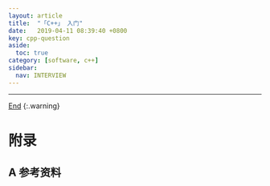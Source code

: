 ```yaml
---
layout: article
title:  "「C++」 入门"
date:   2019-04-11 08:39:40 +0800
key: cpp-question
aside:
  toc: true
category: [software, c++]
sidebar:
  nav: INTERVIEW
---
```

<span id='head'></span>  


-------------------  
[End](#head)
{:.warning}  



# 附录
## A 参考资料
